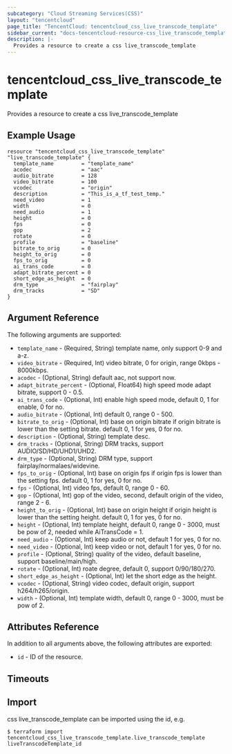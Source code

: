 ```yaml
---
subcategory: "Cloud Streaming Services(CSS)"
layout: "tencentcloud"
page_title: "TencentCloud: tencentcloud_css_live_transcode_template"
sidebar_current: "docs-tencentcloud-resource-css_live_transcode_template"
description: |-
  Provides a resource to create a css live_transcode_template
---
```


# tencentcloud_css_live_transcode_template

Provides a resource to create a css live_transcode_template

## Example Usage

```hcl
resource "tencentcloud_css_live_transcode_template" "live_transcode_template" {
  template_name         = "template_name"
  acodec                = "aac"
  audio_bitrate         = 128
  video_bitrate         = 100
  vcodec                = "origin"
  description           = "This_is_a_tf_test_temp."
  need_video            = 1
  width                 = 0
  need_audio            = 1
  height                = 0
  fps                   = 0
  gop                   = 2
  rotate                = 0
  profile               = "baseline"
  bitrate_to_orig       = 0
  height_to_orig        = 0
  fps_to_orig           = 0
  ai_trans_code         = 0
  adapt_bitrate_percent = 0
  short_edge_as_height  = 0
  drm_type              = "fairplay"
  drm_tracks            = "SD"
}
```

## Argument Reference

The following arguments are supported:

* `template_name` - (Required, String) template name, only support 0-9 and a-z.
* `video_bitrate` - (Required, Int) video bitrate, 0 for origin, range 0kbps - 8000kbps.
* `acodec` - (Optional, String) default aac, not support now.
* `adapt_bitrate_percent` - (Optional, Float64) high speed mode adapt bitrate, support 0 - 0.5.
* `ai_trans_code` - (Optional, Int) enable high speed mode, default 0, 1 for enable, 0 for no.
* `audio_bitrate` - (Optional, Int) default 0, range 0 - 500.
* `bitrate_to_orig` - (Optional, Int) base on origin bitrate if origin bitrate is lower than the setting bitrate. default 0, 1 for yes, 0 for no.
* `description` - (Optional, String) template desc.
* `drm_tracks` - (Optional, String) DRM tracks, support AUDIO/SD/HD/UHD1/UHD2.
* `drm_type` - (Optional, String) DRM type, support fairplay/normalaes/widevine.
* `fps_to_orig` - (Optional, Int) base on origin fps if origin fps is lower than the setting fps. default 0, 1 for yes, 0 for no.
* `fps` - (Optional, Int) video fps, default 0, range 0 - 60.
* `gop` - (Optional, Int) gop of the video, second, default origin of the video, range 2 - 6.
* `height_to_orig` - (Optional, Int) base on origin height if origin height is lower than the setting height. default 0, 1 for yes, 0 for no.
* `height` - (Optional, Int) template height, default 0, range 0 - 3000, must be pow of 2, needed while AiTransCode = 1.
* `need_audio` - (Optional, Int) keep audio or not, default 1 for yes, 0 for no.
* `need_video` - (Optional, Int) keep video or not, default 1 for yes, 0 for no.
* `profile` - (Optional, String) quality of the video, default baseline, support baseline/main/high.
* `rotate` - (Optional, Int) roate degree, default 0, support 0/90/180/270.
* `short_edge_as_height` - (Optional, Int) let the short edge as the height.
* `vcodec` - (Optional, String) video codec, default origin, support h264/h265/origin.
* `width` - (Optional, Int) template width, default 0, range 0 - 3000, must be pow of 2.

## Attributes Reference

In addition to all arguments above, the following attributes are exported:

* `id` - ID of the resource.



## Timeouts

<no value>


## Import

css live_transcode_template can be imported using the id, e.g.
```
$ terraform import tencentcloud_css_live_transcode_template.live_transcode_template liveTranscodeTemplate_id
```

